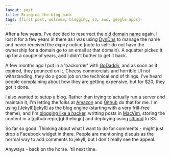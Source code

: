 ```yaml
---
layout: post
title: Bringing the blog back
tags: [first post, welcome, blogging, s3, aws, google apps]
---
```


After a few years, I've decided to resurrect the [old domain name][thebigjc] again. I lost it for a few years in there as I was using [DynDns][dyndns] to manage the name and never received the expiry notice (note to self: do not have the ownership for a domain go to an email at that domain). A squatter picked it up for a couple of years, and I didn't bother to get it back.

[thebigjc]: http://www.thebigjc.org
[dyndns]: http://www.dyndns.com

A few months ago I put in a 'backorder' with [GoDaddy][godaddy], and as soon as it expired, they pounced on it. Cheesy commercials and horrible UI not withstanding, they do a good job on the technical end of things. I've heard people complaining about how they are getting expensive, but for $20, they got it done.

[godaddy]: http://www.godaddy.com

I also wanted to setup a blog. Rather than trying to actually run a server and maintain it, I'm letting the folks at [Amazon][amazon] and [Github][github] do that for me. I'm using [Jekyll][jekyll] as the blog engine (starting with a very frill-free theme), and I'm [blogging like a hacker][hacker], writting posts in [MacVim][macvim], storing the content in a [github repo][ghthebigjc] and deploying using [s3cmd][] to S3. 

[amazon]: http://aws.amazon.com
[github]: http://github.com
[hacker]: http://tom.preston-werner.com/2008/11/17/blogging-like-a-hacker.html
[macvim]: http://code.google.com/p/macvim/
[ghthebighc]: http://github.com/thebigjc/thebigjc.org
[s3cmd]: http://code.google.com/p/macvim/

So far so good. Thinking about what I want to do for comments - might just drop a Facebook widget in there. People are mentioning disquis as the normal way to add comments to jekyll, but I don't really see the appeal.

Anyways - back on the horse. 'til next time.
